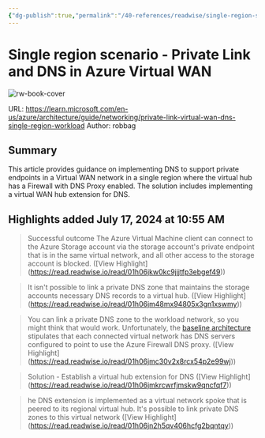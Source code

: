 ```yaml
---
{"dg-publish":true,"permalink":"/40-references/readwise/single-region-scenario-private-link-and-dns-in-azure-virtual-wan/","tags":["rw/articles"]}
---
```


# Single region scenario - Private Link and DNS in Azure Virtual WAN

![rw-book-cover](https://readwise-assets.s3.amazonaws.com/media/uploaded_book_covers/profile_921743/logo-ms-social_7lYYhOX.png)
  
URL: https://learn.microsoft.com/en-us/azure/architecture/guide/networking/private-link-virtual-wan-dns-single-region-workload
Author: robbag

## Summary

This article provides guidance on implementing DNS to support private endpoints in a Virtual WAN network in a single region where the virtual hub has a Firewall with DNS Proxy enabled. The solution includes implementing a virtual WAN hub extension for DNS.

## Highlights added July 17, 2024 at 10:55 AM
>Successful outcome
>The Azure Virtual Machine client can connect to the Azure Storage account via the storage account's private endpoint that is in the same virtual network, and all other access to the storage account is blocked. ([View Highlight] (https://read.readwise.io/read/01h06jkw0kc9jjjtfp3ebgef49))


>It isn't possible to link a private DNS zone that maintains the storage accounts necessary DNS records to a virtual hub. ([View Highlight] (https://read.readwise.io/read/01h06jm48mx94805x3gn1xswmy))


>You can link a private DNS zone to the workload network, so you might think that would work. Unfortunately, the [baseline architecture](https://learn.microsoft.com/en-us/azure/architecture/guide/networking/private-link-virtual-wan-dns-guide#starting-network-topology) stipulates that each connected virtual network has DNS servers configured to point to use the Azure Firewall DNS proxy. ([View Highlight] (https://read.readwise.io/read/01h06jmc30v2x8rcx54p2e99wj))


>Solution - Establish a virtual hub extension for DNS ([View Highlight] (https://read.readwise.io/read/01h06jmkrcwrfjmskw9qncfqf7))


>he DNS extension is implemented as a virtual network spoke that is peered to its regional virtual hub. It's possible to link private DNS zones to this virtual network ([View Highlight] (https://read.readwise.io/read/01h06jn2h5qv406hcfg2bqntqy))


